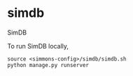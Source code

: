 # simdb
SimDB

To run SimDB locally,

```
source <simmons-config>/simdb/simdb.sh
python manage.py runserver
```
